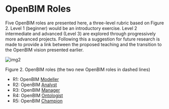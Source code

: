 # OpenBIM Roles
Five OpenBIM roles are presented here, a three-level rubric based on Figure 2. Level 1 (beginner) would be an introductory exercise. Level 2 intermediate and advanced (Level 3) are explored through progressively more advanced projects. Following this a suggestion for future research is made to provide a link between the proposed teaching and the transition to the OpenBIM vision presented earlier.

![img2](https://timmcginley.github.io/41934/img/roles.png)

Figure 2. OpenBIM roles (the two new OpenBIM roles in dashed lines)

* R1: OpenBIM [Modeller](https://timmcginley.github.io/41934/Roles/Modeller)
* R2: OpenBIM [Analyst](Roles/Analyst)
* R3: OpenBIM [Manager](../../Roles/Manager)
* R4: OpenBIM [Ontologist](Roles/Ontologist)
* R5: OpenBIM [Champion](Roles/Champion)
